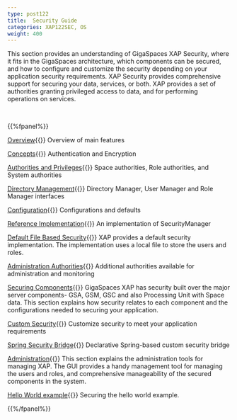 ```yaml
---
type: post122
title:  Security Guide
categories: XAP122SEC, OS
weight: 400
---
```




This section provides an understanding of GigaSpaces XAP Security, where it fits in the GigaSpaces architecture, which components can be secured, and how to configure and customize the security depending on your application security requirements. XAP Security provides comprehensive support for securing your data, services, or both. XAP provides a set of authorities granting privileged access to data, and for performing operations on services.

<br>


{{%fpanel%}}

[Overview](./security.html){{<wbr>}}
Overview of main features

[Concepts](./security-concepts.html){{<wbr>}}
Authentication and Encryption

[Authorities and Privileges](./security-authorities.html){{<wbr>}}
Space authorities, Role authorities, and System authorities

[Directory Management](./security-directory-manager.html){{<wbr>}}
Directory Manager, User Manager and Role Manager interfaces 

[Configuration](./security-configurations.html){{<wbr>}}
Configurations and defaults

[Reference Implementation](./security-ref-impl.html){{<wbr>}}
An implementation of SecurityManager

[Default File Based Security](./default-file-based-security-implementation-ext.html){{<wbr>}}
XAP provides a default security implementation. The implementation uses a local file to store the users and roles.


[Administration Authorities](./security-authorities-ext.html){{<wbr>}}
Additional authorities available for administration and monitoring

[Securing Components](./securing-xap-components.html){{<wbr>}}
GigaSpaces XAP has security built over the major server components-  GSA, GSM, GSC and also Processing Unit with Space data. This section explains how security relates to each component and the configurations needed to securing your application.

[Custom Security](./custom-security.html){{<wbr>}}
Customize security to meet your application requirements

[Spring Security Bridge](./spring-security-bridge.html){{<wbr>}}
Declarative Spring-based custom security bridge

[Administration](./security-administration.html){{<wbr>}}
This section explains the administration tools for managing XAP. The GUI provides a handy management tool for managing the users and roles, and comprehensive manageability of the secured components in the system.


[Hello World example](./securing-the-helloworld-example.html){{<wbr>}}
Securing the hello world example.





{{%/fpanel%}}
